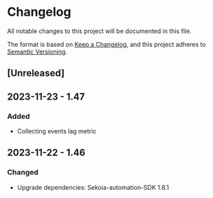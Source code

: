 # Changelog

All notable changes to this project will be documented in this file.

The format is based on [Keep a Changelog](https://keepachangelog.com/en/1.0.0/),
and this project adheres to [Semantic Versioning](https://semver.org/spec/v2.0.0.html).

## [Unreleased]

## 2023-11-23 - 1.47

### Added

- Collecting events lag metric

## 2023-11-22 - 1.46

### Changed

- Upgrade dependencies: Sekoia-automation-SDK 1.8.1
